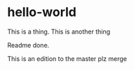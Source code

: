 # hello-world
This is a thing.
This is another thing

Readme done.


This is an edition to the master plz merge
